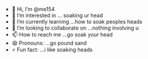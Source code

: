 - 👋 Hi, I’m @me154
- 👀 I’m interested in ... soaking ur head
- 🌱 I’m currently learning ...how to soak peoples heads
- 💞️ I’m looking to collaborate on ...nothing involving u
- 📫 How to reach me ...go soak your head
- 😄 Pronouns: ...go pound sand
- ⚡ Fun fact: ...i like soaking heads

<!---
me154/me154 is a ✨ special ✨ repository because its `README.md` (this file) appears on your GitHub profile.
You can click the Preview link to take a look at your changes.
--->
